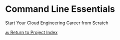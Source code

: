 # Command Line Essentials
Start Your Cloud Engineering Career from Scratch

[🔙 Return to Project Index](https://github.com/mikepfeiffer/cloud-career-playbook)